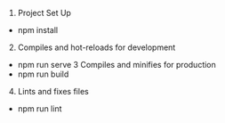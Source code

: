 1. Project Set Up  
- npm install
2. Compiles and hot-reloads for development
- npm run serve
3 Compiles and minifies for production
- npm run build
4. Lints and fixes files
- npm run lint
